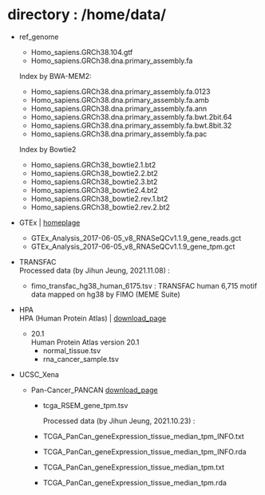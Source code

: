 # directory : /home/data/
- ref_genome
  - Homo_sapiens.GRCh38.104.gtf
  - Homo_sapiens.GRCh38.dna.primary_assembly.fa
  
  Index by BWA-MEM2:
  - Homo_sapiens.GRCh38.dna.primary_assembly.fa.0123
  - Homo_sapiens.GRCh38.dna.primary_assembly.fa.amb
  - Homo_sapiens.GRCh38.dna.primary_assembly.fa.ann
  - Homo_sapiens.GRCh38.dna.primary_assembly.fa.bwt.2bit.64
  - Homo_sapiens.GRCh38.dna.primary_assembly.fa.bwt.8bit.32
  - Homo_sapiens.GRCh38.dna.primary_assembly.fa.pac  
  
  Index by Bowtie2
  - Homo_sapiens.GRCh38_bowtie2.1.bt2
  - Homo_sapiens.GRCh38_bowtie2.2.bt2
  - Homo_sapiens.GRCh38_bowtie2.3.bt2
  - Homo_sapiens.GRCh38_bowtie2.4.bt2
  - Homo_sapiens.GRCh38_bowtie2.rev.1.bt2
  - Homo_sapiens.GRCh38_bowtie2.rev.2.bt2
- GTEx | [homeplage](https://gtexportal.org/home/datasets)
  - GTEx_Analysis_2017-06-05_v8_RNASeQCv1.1.9_gene_reads.gct
  - GTEx_Analysis_2017-06-05_v8_RNASeQCv1.1.9_gene_tpm.gct
- TRANSFAC  
   Processed data (by Jihun Jeung, 2021.11.08) :  
  - fimo_transfac_hg38_human_6175.tsv : TRANSFAC human 6,715 motif data mapped on hg38 by FIMO (MEME Suite)  
- HPA  
  HPA (Human Protein Atlas) | [download_page](https://www.proteinatlas.org/about/download)
  - 20.1  
    Human Protein Atlas version 20.1
    - normal_tissue.tsv
    - rna_cancer_sample.tsv
 
- UCSC_Xena
  - Pan-Cancer_PANCAN [download_page](https://xenabrowser.net/datapages/?cohort=TCGA%20Pan-Cancer%20(PANCAN)&removeHub=https%3A%2F%2Fxena.treehouse.gi.ucsc.edu%3A443)
    - tcga_RSEM_gene_tpm.tsv
   
      Processed data (by Jihun Jeung, 2021.10.23) :   
    - TCGA_PanCan_geneExpression_tissue_median_tpm_INFO.txt
    - TCGA_PanCan_geneExpression_tissue_median_tpm_INFO.rda
    - TCGA_PanCan_geneExpression_tissue_median_tpm.txt
    - TCGA_PanCan_geneExpression_tissue_median_tpm.rda
